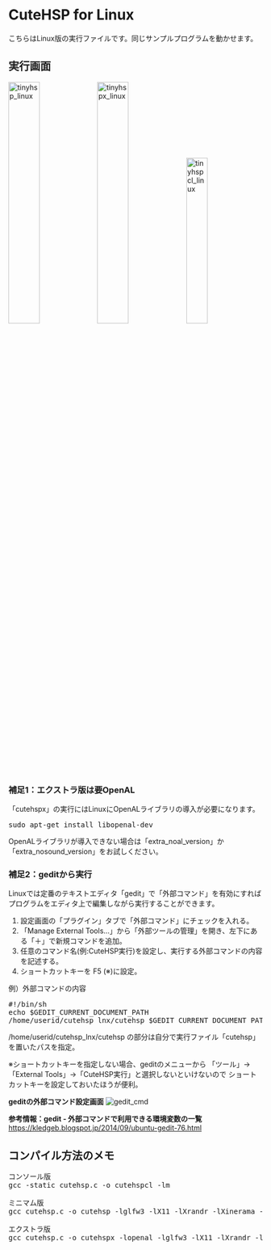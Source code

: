 # CuteHSP for Linux

こちらはLinux版の実行ファイルです。同じサンプルプログラムを動かせます。

## 実行画面
<img src="https://cloud.githubusercontent.com/assets/24917310/23199814/193572da-f914-11e6-9665-ed890d633750.png" width="35%" height="35%" alt="tinyhsp_linux"><img src="https://cloud.githubusercontent.com/assets/24917310/23199813/1932d106-f914-11e6-8fa5-33a6a8674876.png" width="35%" height="35%" alt="tinyhspx_linux"><img src="https://cloud.githubusercontent.com/assets/24917310/23306131/5f1a4960-fae5-11e6-88a0-2d58cea2b206.png" width="29%" height="29%" alt="tinyhspcl_linux">

### 補足1：エクストラ版は要OpenAL

「cutehspx」の実行にはLinuxにOpenALライブラリの導入が必要になります。
<pre>
sudo apt-get install libopenal-dev
</pre>
OpenALライブラリが導入できない場合は「extra_noal_version」か「extra_nosound_version」をお試しください。

### 補足2：geditから実行

Linuxでは定番のテキストエディタ「gedit」で「外部コマンド」を有効にすればプログラムをエディタ上で編集しながら実行することができます。

1. 設定画面の「プラグイン」タブで「外部コマンド」にチェックを入れる。
2. 「Manage External Tools...」から「外部ツールの管理」を開き、左下にある「＋」で新規コマンドを追加。
3. 任意のコマンド名(例:CuteHSP実行)を設定し、実行する外部コマンドの内容を記述する。
4. ショートカットキーを F5 (※)に設定。

例）外部コマンドの内容
<pre>
#!/bin/sh
echo $GEDIT_CURRENT_DOCUMENT_PATH
/home/userid/cutehsp_lnx/cutehsp $GEDIT_CURRENT_DOCUMENT_PATH
</pre>
/home/userid/cutehsp_lnx/cutehsp の部分は自分で実行ファイル「cutehsp」を置いたパスを指定。

※ショートカットキーを指定しない場合、geditのメニューから
「ツール」→「External Tools」→「CuteHSP実行」と選択しないといけないので
ショートカットキーを設定しておいたほうが便利。

<b>geditの外部コマンド設定画面</b>
![gedit_cmd](https://cloud.githubusercontent.com/assets/24917310/24007396/c3f20f04-0ab1-11e7-8500-c54c364aa6ed.png)

<b>参考情報：gedit - 外部コマンドで利用できる環境変数の一覧</b><br>
https://kledgeb.blogspot.jp/2014/09/ubuntu-gedit-76.html


## コンパイル方法のメモ
<pre>
コンソール版
gcc -static cutehsp.c -o cutehspcl -lm

ミニマム版
gcc cutehsp.c -o cutehsp -lglfw3 -lX11 -lXrandr -lXinerama -lXi -lXxf86vm -lXcursor -lGL -lpthread -ldl -lm

エクストラ版
gcc cutehsp.c -o cutehspx -lopenal -lglfw3 -lX11 -lXrandr -lXinerama -lXi -lXxf86vm -lXcursor -lGL -lpthread -ldl -lm
</pre>


